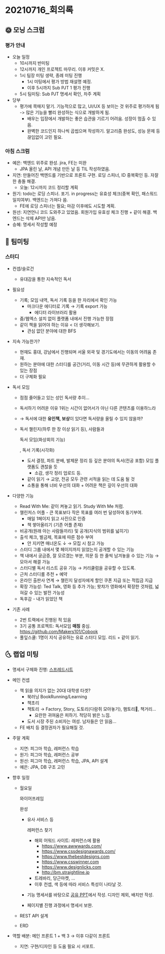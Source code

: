 # 20210716_회의록

## 🌞 모닝 스크럼

### **평가 안내**

- 오늘 일정
  - 10시까지 반미팅
  - 12시까지 개인 프로젝트 마무리. 이후 커밋은 X.
  - 1시 팀장 미팅 생략, 종례 미팅 진행
    - 1시 미팅에서 평가 방법 재설명 예정.
    - 이후 5시까지 Sub PJT 1 평가 진행
  - 5시 팀미팅: Sub PJT 명세서 확인, 차주 계획
- 당부
  - 평가에 목매지 말기. 기능적으로 많고, UI/UX 등 보이는 것 위주로 평가하게 됨 -> 많은 기능을 빨리 완성하는 식으로 개발하게 됨.
    - 배우는 입장에서 개발하는 좋은 습관을 기르기 어려움. 성장이 멈출 수 있음.
    - 완벽한 코드인지 하나씩 곱씹으며 작성하기. 알고리즘 완성도, 성능 문제 등 끊임없이 고민 필요.

### **아침 스크럼**

- 예은: 백엔드 위주로 완성. jira, FE는 미완
  - JPA 올린 날, API 개념 만든 날 등 TIL 작성하였음.
- 지연: 만들어진 백엔드를 기반으로 프론트 구현. 로딩 스피너, ID 중복확인 등. 자잘한 충돌 해결.
  - 오늘: 12시까지 코드 정리할 계획
- 원기: todo는 로딩 스피너. 포기. in progress는 유효성 체크(중복 확인, 패스워드 일치여부). 백엔드는 가져다 씀.
  - FE에 로딩 스피너는 필요; 마감 이후에도 시도할 계획.
- 원선: 지연언니 코드 도와주고 있었음. 회원가입 유효성 체크 진행 + 같이 해결. 백엔드는 삭제 API만 남음.
- 승혜: 명세서 작성할 예정



## 🌟 팀미팅

### 스터디

- 컨셉/슬로건

  - 유대감을 통한 지속적인 독서

- 필요성

  - 기록; 모임 내역, 독서 기록 등을 한 자리에서 확인 가능
    - 마크다운 에디터로 기록 → 기록 export 가능
      - 에디터 라이브러리 활용
  - 줌/웹엑스 설치 없이 플랫폼 내에서 진행 가능한 장점
  - 같이 책을 읽어야 하는 이유 < 더 생각해보기.
    - 관심 없던 분야에 대한 BFS

- 지속 가능한가?

  - 현재도 홍대, 강남에서 진행되며 서울 외곽 및 경기도에서는 이동의 어려움 존재.
  - 원하는 분야에 대한 스터디를 공간(거리, 이동 시간 등)에 무관하게 활용할 수 있는 장점
  - 더 구체화 필요

- 독서 모임

  - 점점 줄어들고 있는 성인 독서량 추이...

  - 독서하기 어려운 이유 1위는 시간이 없어서가 아닌 다른 콘텐츠를 이용하느라

  - → 독서에 대한 **유인책, 보상**이 있다면 독서량을 올릴 수 있지 않을까?

  - 독서 챌린지(하루 한 장 이상 읽기 등), 사람들과 

    독서 모임(화상회의 기능)

    , 독서 기록(시각화)

    - 도서 결정, 파트 분배, 발제문 정리 등 깊은 분야의 독서(전공 포함) 모임 플랫폼도 괜찮을 듯
      - 소감, 생각 정리 업로드 등.
    - 같이 읽기 → 교양, 전공 모두 관련 서적을 읽는 데 도움 될 것
    - 소통을 통해 너비 우선의 대화 + 어려운 책은 깊이 우선의 대화

- 다양한 기능

  - Read With Me: 같이 켜놓고 읽기. Study With Me 처럼.
  - 챌린저스 어플 - 큰 목표보다 작은 목표를 여러 번 달성하여 동기부여.
    - 매일 1페이지 읽고 사진으로 인증
    - 책 쌓아올리기 (기존 어플 존재)
  - 비공개(원래 아는 사람들끼리) 및 공개(지식의 범위를 넓히기)
  - 출석 체크, 벌금제, 목표에 따른 점수 부여
    - 안 지키면 매너온도 ↓ → 모집 시 참고 가능
  - 스터디 그룹 내에서 몇 페이지까지 읽었는지 공개할 수 있는 기능
  - 책 내에서 궁금증, 잘 모르겠는 부분, 의문 등 한 줄씩 남겨놓을 수 있는 기능 → 모아서 해결 가능
  - 스터디별 독서 리스트 공유 기능 → 커리큘럼을 공유할 수 있도록.
  - 근처 스터디룸 추천 + 예약
  - 온라인 출판사 연계 → 챌린지 달성자에게 할인 쿠폰 지급 또는 적립금 지급
  - 확장 가능성: Ted Talk, 영화 등 추가 가능; 왓챠가 영화에서 확장한 것처럼, 넓혀갈 수 있는 발전 가능성
  - 독후감 - 내가 읽었던 책

- 기존 사례

  - 2번 트랙에서 진행된 적 있음
  - 3기 공통 프로젝트: 독서모임 **매칭** 중심. https://github.com/Makers101/Cobook
  - 풀잎스쿨: 1명이 지식 공유하는 유료 스터디 모임. 리드 + 같이 읽기.



## 🌜 랩업 미팅

- 명세서 구체화 진행: [스프레드시트](https://docs.google.com/spreadsheets/d/13Cdnsks3Yn_q9V60nQP2SDsC2R33yBJwtChLl4tylg4/edit#gid=0)

- 메인 컨셉

  - 책 읽을 의지가 없는 20대 대학생 타겟?
    - 북러닝 BookRunning/Learning
    - 책초리
    - 책토리 → Factory, Story, 도토리(다람쥐 모아놓기), 햄토리🐹, 책거리...
      - 요란한 귀여움은 피하기. 적당히 밝은 느낌.
    - 도서 시장 주된 소비자는 여성. 남자들은 안 읽음...
  - FE 배치 등 결정권자가 필요해질 것.

- 주말 계획

  - 지연: 피그마 학습, 레퍼런스 학습
  - 원기: 피그마 학습, 레퍼런스 공부
  - 원선: 피그마 학습, 레퍼런스 학습, JPA, API 설계
  - 예은: JPA, DB 구조 고민

- 향후 일정

  - 월요일 

    와이어프레임

     완성

    - 유사 서비스 등 

      레퍼런스 찾기

      - 해외 어워드 사이트: 레퍼런스에 활용
        - https://www.awwwards.com/
        - https://www.cssdesignawards.com/
        - https://www.thebestdesigns.com
        - https://www.csswinner.com
        - https://www.designlicks.com
        - http://bm.straightline.jp
      - 트레바리, 당근마켓, ...
      - 이후 컨셉, 색 등에 따라 서비스 특성이 나타날 것.

    - 기능 명세서를 바탕으로 [공유 PPT](https://docs.google.com/presentation/d/1go60B3FklO0g4C-mM0qBmojQw55OZjRecJPYm23IHm4/edit#slide=id.p)에서 작성. 디자인 제외, 배치만 작성.

    - 페이지별 진행 과정에서 명세서 보완.

  - REST API 설계

  - ERD

- 역할 배분: 메인 프론트 1 + 백 3 → 이후 다같이 프론트

  - 지연: 구현/디자인 등 도움 필요 시 서포트.
